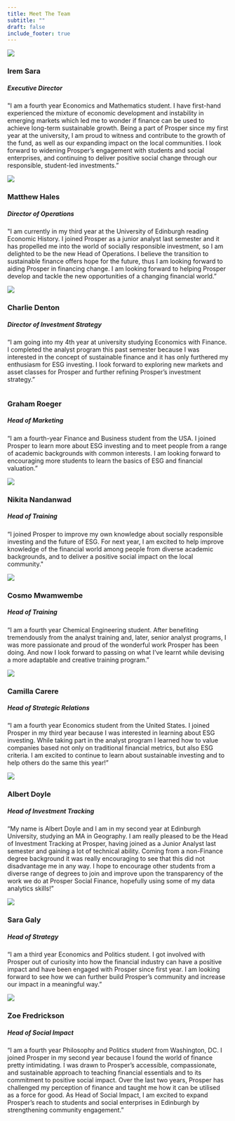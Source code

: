 ```yaml
---
title: Meet The Team
subtitle: ""
draft: false
include_footer: true
---
```

<div class="team-member">
<div class="team-image-container">
<img class="team-image" src="/images/team/Irem.jpg">
<a href="https://www.linkedin.com/in/iremsara/">
<div class="linkedin-holder">
<i class="linkedin-icon fa fa-linkedin"></i>
</div>
</a>
</div>
<div class="team-info-container">
<h3 class="team-member-name">Irem Sara</h3>
<h5 class="team-member-position">Executive Director</h5>
<p>"I am a fourth year Economics and Mathematics student. I have first-hand experienced the mixture of economic development and instability in emerging markets which led me to wonder if finance can be used to achieve long-term sustainable growth. Being a part of Prosper since my first year at the university, I am proud to witness and contribute to the growth of the fund, as well as our expanding impact on the local communities. I look forward to widening Prosper’s engagement with students and social enterprises, and continuing to deliver positive social change through our responsible, student-led investments.”</p>
</div>
</div>

<div class="team-member">
<div class="team-image-container">
<img class="team-image" src="/images/team/Prosper Matt.png">
<a href="https://www.linkedin.com/in/matthew-hales-2719b6214/">
<div class="linkedin-holder">
<i class="linkedin-icon fa fa-linkedin"></i>
</div>
</a>
</div>
<div class="team-info-container">
<h3 class="team-member-name">Matthew Hales</h3>
<h5 class="team-member-position">Director of Operations</h5>
<p>"I am currently in my third year at the University of Edinburgh reading Economic History. I joined Prosper as a junior analyst last semester and it has propelled me into the world of socially responsible investment, so I am delighted to be the new Head of Operations. I believe the transition to sustainable finance offers hope for the future, thus I am looking forward to aiding Prosper in financing change. I am looking forward to helping Prosper develop and tackle the new opportunities of a changing financial world.”</p>
</div>
</div>

<div class="team-member">
<div class="team-image-container">
<img class="team-image" src="/images/team/Charlie.jpg">
<a href="https://www.linkedin.com/in/charlie-denton-3b1172200/">
<div class="linkedin-holder">
<i class="linkedin-icon fa fa-linkedin"></i>
</div>
</a>
</div>
<div class="team-info-container">
<h3 class="team-member-name">Charlie Denton</h3>
<h5 class="team-member-position">Director of Investment Strategy</h5>
<p>“I am going into my 4th year at university studying Economics with Finance. I completed the analyst program this past semester because I was interested in the concept of sustainable finance and it has only furthered my enthusiasm for ESG investing. I look forward to exploring new markets and asset classes for Prosper and further refining Prosper’s investment strategy.”</p>
</div>
</div>

<div class="team-member">
<div class="team-image-container">
<img class="">
<a href="https://www.linkedin.com/in/graham-roeger-1193a81a0">
<div class="linkedin-holder">
<i class="linkedin-icon fa fa-linkedin"></i>
</div>
</a>
</div>
<div class="team-info-container">
<h3 class="team-member-name">Graham Roeger</h3>
<h5 class="team-member-position">Head of Marketing</h5>
<p>“I am a fourth-year Finance and Business student from the USA. I joined Prosper to learn more about ESG investing and to meet people from a range of academic backgrounds with common interests.  I am looking forward to encouraging more students to learn the basics of ESG and financial valuation.”</p>
</div>
</div>

<div class="team-member">
<div class="team-image-container">
<img class="team-image" src="/images/team/Nikita.jpg">
<a href="https://www.linkedin.com/in/nikita-nandanwad-9013a3178/">
<div class="linkedin-holder">
<i class="linkedin-icon fa fa-linkedin"></i>
</div>
</a>
</div>
<div class="team-info-container">
<h3 class="team-member-name">Nikita Nandanwad</h3>
<h5 class="team-member-position">Head of Training</h5>
<p>“I joined Prosper to improve my own knowledge about socially responsible investing and the future of ESG. For next year, I am excited to help improve knowledge of the financial world among people from diverse academic backgrounds, and to deliver a positive social impact on the local community."</p>
</div>
</div>

<div class="team-member">
<div class="team-image-container">
<img class="team-image" src="/images/team/Cosmo.jpg">
<a href="https://www.linkedin.com/in/cosmasmwamwembe/">
<div class="linkedin-holder">
<i class="linkedin-icon fa fa-linkedin"></i>
</div>
</a>
</div>
<div class="team-info-container">
<h3 class="team-member-name">Cosmo Mwamwembe</h3>
<h5 class="team-member-position">Head of Training</h5>
<p>“I am a fourth year Chemical Engineering student. After benefiting tremendously from the analyst training and, later, senior analyst programs, I was more passionate and proud of the wonderful work Prosper has been doing. And now I look forward to passing on what I’ve learnt while devising a more adaptable and creative training program.”</p>
</div>
</div>

<div class="team-member">
<div class="team-image-container">
<img class="team-image" src="/images/team/Camilla Prosper.png">
<a href="https://www.linkedin.com/in/camilla-carere">
<div class="linkedin-holder">
<i class="linkedin-icon fa fa-linkedin"></i>
</div>
</a>
</div>
<div class="team-info-container">
<h3 class="team-member-name">Camilla Carere</h3>
<h5 class="team-member-position">Head of Strategic Relations</h5>
<p>“I am a fourth year Economics student from the United States. I joined Prosper in my third year because I was interested in learning about ESG investing. While taking part in the analyst program I learned how to value companies based not only on traditional financial metrics, but also ESG criteria. I am excited to continue to learn about sustainable investing and to help others do the same this year!”</p>
</div>
</div>

<div class="team-member">
<div class="team-image-container">
<img class="team-image" src="/images/team/Albert.jpg">
<a href="https://www.linkedin.com/in/albertdoyle/">
<div class="linkedin-holder">
<i class="linkedin-icon fa fa-linkedin"></i>
</div>
</a>
</div>
<div class="team-info-container">
<h3 class="team-member-name">Albert Doyle</h3>
<h5 class="team-member-position">Head of Investment Tracking</h5>
<p>“My name is Albert Doyle and I am in my second year at Edinburgh University, studying an MA in Geography. I am really pleased to be the Head of Investment Tracking at Prosper, having joined as a Junior Analyst last semester and gaining a lot of technical ability. Coming from a non-Finance degree background it was really encouraging to see that this did not disadvantage me in any way. I hope to encourage other students from a diverse range of degrees to join and improve upon the transparency of the work we do at Prosper Social Finance, hopefully using some of my data analytics skills!”</p>
</div>
</div>

<div class="team-member">
<div class="team-image-container">
<img class="team-image" src="/images/team/Sara.png">
<a href="https://www.linkedin.com/in/sara-galy-433914160/">
<div class="linkedin-holder">
<i class="linkedin-icon fa fa-linkedin"></i>
</div>
</a>
</div>
<div class="team-info-container">
<h3 class="team-member-name">Sara Galy</h3>
<h5 class="team-member-position">Head of Strategy</h5>
<p>“I am a third year Economics and Politics student. I got involved with Prosper out of curiosity into how the financial industry can have a positive impact and have been engaged with Prosper since first year. I am looking forward to see how we can further build Prosper’s community and increase our impact in a meaningful way.”</p>
</div>
</div>

<div class="team-member">
<div class="team-image-container">
<img class="team-image" src="/images/team/Zoe.jpg">
<a href="https://www.linkedin.com/in/zoe-fredrickson-098101209/">
<div class="linkedin-holder">
<i class="linkedin-icon fa fa-linkedin"></i>
</div>
</a>
</div>
<div class="team-info-container">
<h3 class="team-member-name">Zoe Fredrickson</h3>
<h5 class="team-member-position">Head of Social Impact</h5>
<p>“I am a fourth year Philosophy and Politics student from Washington, DC. I joined Prosper in my second year because I found the world of finance pretty intimidating. I was drawn to Prosper’s accessible, compassionate, and sustainable approach to teaching financial essentials and to its commitment to positive social impact. Over the last two years, Prosper has challenged my perception of finance and taught me how it can be utilised as a force for good. As Head of Social Impact, I am excited to expand Prosper’s reach to students and social enterprises in Edinburgh by strengthening community engagement.”</p>
</div>
</div>
